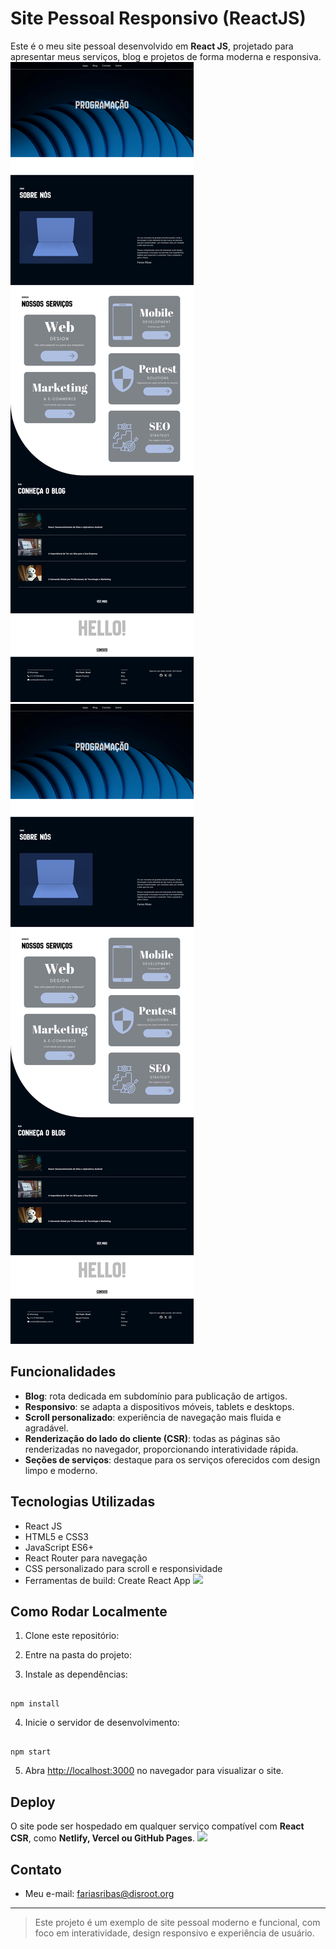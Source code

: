# Site Pessoal Responsivo (ReactJS)

Este é o meu site pessoal desenvolvido em **React JS**, projetado para apresentar meus serviços, blog e projetos de forma moderna e responsiva.
![](Assets/2025-08-26_13-29.png)
![](Assets/2025-08-26_13-29.png)

## Funcionalidades

- **Blog**: rota dedicada em subdomínio para publicação de artigos.
- **Responsivo**: se adapta a dispositivos móveis, tablets e desktops.
- **Scroll personalizado**: experiência de navegação mais fluida e agradável.
- **Renderização do lado do cliente (CSR)**: todas as páginas são renderizadas no navegador, proporcionando interatividade rápida.
- **Seções de serviços**: destaque para os serviços oferecidos com design limpo e moderno.

## Tecnologias Utilizadas

- React JS
- HTML5 e CSS3
- JavaScript ES6+
- React Router para navegação
- CSS personalizado para scroll e responsividade
- Ferramentas de build: Create React App
  ![](<Assets/Screenshot 2025-08-26 at 14-38-22 Farias Ribas - Serviços Digitais.png>)

## Como Rodar Localmente

1. Clone este repositório:

2. Entre na pasta do projeto:

3. Instale as dependências:

```

npm install

```

4. Inicie o servidor de desenvolvimento:

```

npm start

```

5. Abra [http://localhost:3000](http://localhost:3000) no navegador para visualizar o site.

## Deploy

O site pode ser hospedado em qualquer serviço compatível com **React CSR**, como **Netlify, Vercel ou GitHub Pages**.
![](<Assets/Screenshot 2025-08-26 at 14-38-05 Farias Ribas - Serviços Digitais.png>)

## Contato

- Meu e-mail: fariasribas@disroot.org

---

> Este projeto é um exemplo de site pessoal moderno e funcional, com foco em interatividade, design responsivo e experiência de usuário.
